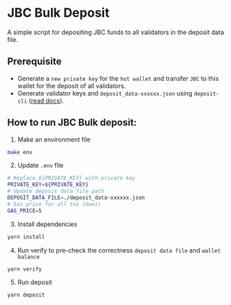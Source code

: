 # JBC Bulk Deposit
A simple script for depositing JBC funds to all validators in the deposit data file.

##  Prerequisite
- Generate a `new private key` for the `hot wallet` and transfer `JBC` to this wallet for the deposit of all validators.
- Generate validator keys and `deposit_data-xxxxxx.json` using `deposit-cli` ([read docs](https://docs.jibchain.net/nodes-and-validators/generate-validator-keys)).

## How to run JBC Bulk deposit:
1. Make an environment file
```sh
make env
```

2. Update `.env` file
```sh
# Replace ${PRIVATE_KEY} with private key
PRIVATE_KEY=${PRIVATE_KEY}
# Update deposit data file path
DEPOSIT_DATA_FILE=./deposit_data-xxxxxx.json
# Gas price for all txs (Gwei)
GAS_PRICE=5 
```

3. Install dependencies
```sh
yarn install
``` 

4. Run verify to pre-check the correctness `deposit data file` and `wallet balance`
```sh
yarn verify
``` 

5. Run deposit
```sh
yarn deposit
``` 
